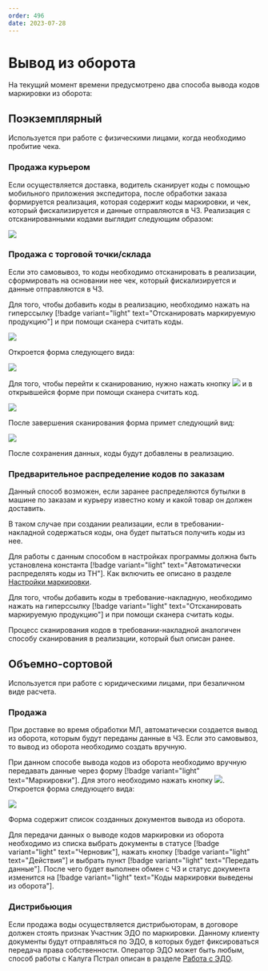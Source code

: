 ```yaml
---
order: 496
date: 2023-07-28
---
```

# Вывод из оборота

На текущий момент времени предусмотрено два способа вывода кодов маркировки из оборота:

## Поэкземплярный

Используется при работе с физическими лицами, когда необходимо пробитие чека.

### Продажа курьером

Если осуществляется доставка, водитель сканирует коды с помощью мобильного приложения экспедитора, после обработки заказа формируется реализация, которая содержит коды маркировки, и чек, который фискализируется и данные отправляются в ЧЗ. Реализация с отсканированными кодами выглядит следующим образом:

![](/images/маркировка/Коды_в_реализации.jpg)

### Продажа с торговой точки/склада

Если это самовывоз, то коды необходимо отсканировать в реализации, сформировать на основании нее чек, который фискализируется и данные отправляются в ЧЗ.

Для того, чтобы добавить коды в реализацию, необходимо нажать на гиперссылку  [!badge variant="light" text="Отсканировать маркируемую продукцию"] и при помощи сканера считать коды. 

![](/images/маркировка/Сканирование_в_реализации.jpg)

Откроется форма следующего вида:

![](/images/маркировка/Сканирование_в_реализации_2.jpg)

Для того, чтобы перейти к сканированию, нужно нажать кнопку ![](/images/маркировка/Сканировать.jpg) и в открывшейся форме при помощи сканера считать код.

![](/images/маркировка/Сканирование_в_реализации_4.jpg)

После завершения сканирования форма примет следующий вид:

![](/images/маркировка/Сканирование_в_реализации_5.jpg)

После сохранения данных, коды будут добавлены в реализацию.

### Предварительное распределение кодов по заказам 

Данный способ возможен, если заранее распределяются бутылки в машине по заказам и курьеру известно кому и какой товар он должен доставить.

В таком случае при создании реализации, если в требовании-накладной содержаться коды, она будет пытаться получить коды из нее.

Для работы с данным способом в настройках программы должна быть установлена константа [!badge variant="light" text="Автоматически распределять коды из ТН"]. Как включить ее описано в разделе [Настройки маркировки](/1-руководство-администратора/настройки-программы/10-настройки-маркировки/).

Для того, чтобы добавить коды в требование-накладную, необходимо нажать на гиперссылку [!badge variant="light" text="Отсканировать маркируемую продукцию"] и при помощи сканера считать коды. 

Процесс сканирования кодов в требовании-накладной аналогичен способу сканирования в реализации, который был описан ранее.

## Объемно-сортовой

Используется при работе с юридическими лицами, при безаличном виде расчета.

### Продажа

При доставке во время обработки МЛ, автоматически создается вывод из оборота, которым будут переданы данные в ЧЗ. Если это самовывоз, то вывод из оборота необходимо создать вручную.

При данном способе вывода кодов из оборота необходимо вручную передавать данные через форму  [!badge variant="light" text="Маркировки"]. Для этого необходимо нажать кнопку ![](/images/маркировка/Вывод_из_оборота.jpg). Откроется форма следующего вида:

![](/images/маркировка/Список_вывод_из_оборота.jpg)

Форма содержит список созданных документов вывода из оборота.

Для передачи данных о выводе кодов маркировки из оборота необходимо из списка выбрать документы в статусе [!badge variant="light" text="Черновик"], нажать кнопку [!badge variant="light" text="Действия"] и выбрать пункт [!badge variant="light" text="Передать данные"]. После чего будет выполнен обмен с ЧЗ и статус документа изменится на [!badge variant="light" text="Коды маркировки выведены из оборота"].

### Дистрибьюция

Если продажа воды осуществляется дистрибьюторам, в договоре должен стоять признак Участник ЭДО по маркировки.
Данному клиенту документы будут отправляться по ЭДО, в которых будет фиксироваться передача права собственности. Оператор ЭДО может быть любым, способ работы с Калуга Пстрал описан в разделе [Работа с ЭДО](https://vodavoz.github.io/Manual/3-руководства-пользователей/6-бухгалтер/работа-с-эдо/).
